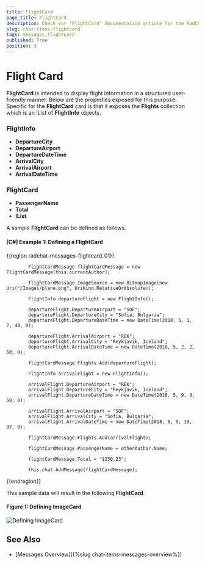 ```yaml
---
title: FlightCard
page_title: FlightCard
description: Check our "FlightCard" documentation article for the RadChat WPF control.
slug: chat-items-flightcard
tags: messages,flightcard
published: True
position: 3
---
```


# Flight Card

__FlightCard__ is intended to display flight information in a structured user-friendly manner. Below are the properties exposed for this purpose. Specific for the __FlightCard__ card is that it exposes the __Flights__ collection which is an IList of __FlightInfo__ objects.

### FlightInfo

* __DepartureCity__
* __DepartureAirport__
* __DepartureDateTime__
* __ArrivalCity__
* __ArrivalAirport__
* __ArrivalDateTime__

### FlightCard

* __PassengerName__
* __Total__
* __IList<FlightInfo>__

A sample __FlightCard__ can be defined as follows.

#### __[C#] Example 1: Defining a FlightCard__
{{region radchat-messages-flightcard_01}}
	
            FlightCardMessage flightCardMessage = new FlightCardMessage(this.currentAuthor);
           
            flightCardMessage.ImageSource = new BitmapImage(new Uri("/Images/plane.png", UriKind.RelativeOrAbsolute));

            FlightInfo departureFlight = new FlightInfo();

            departureFlight.DepartureAirport = "SOF";
            departureFlight.DepartureCity = "Sofia, Bulgaria";
            departureFlight.DepartureDateTime = new DateTime(2018, 5, 1, 7, 40, 0);

            departureFlight.ArrivalAirport = "REK";
            departureFlight.ArrivalCity = "Reykjavik, Iceland";
            departureFlight.ArrivalDateTime = new DateTime(2018, 5, 2, 2, 50, 0);

            flightCardMessage.Flights.Add(departureFlight);

            FlightInfo arrivalFlight = new FlightInfo();

            arrivalFlight.DepartureAirport = "REK";
            arrivalFlight.DepartureCity = "Reykjavik, Iceland";
            arrivalFlight.DepartureDateTime = new DateTime(2018, 5, 9, 9, 50, 0);

            arrivalFlight.ArrivalAirport = "SOF";
            arrivalFlight.ArrivalCity = "Sofia, Bulgaria";
            arrivalFlight.ArrivalDateTime = new DateTime(2018, 5, 9, 19, 37, 0);

            flightCardMessage.Flights.Add(arrivalFlight);

            flightCardMessage.PassengerName = otherAuthor.Name;

            flightCardMessage.Total = "$250.23";

            this.chat.AddMessage(flightCardMessage);
{{endregion}}

This sample data will result in the following __FlightCard__.

#### __Figure 1: Defining ImageCard__
![Defining ImageCard](images/RadChat_FlightCard_01.png)

## See Also

* [Messages Overview]({%slug chat-items-messages-overview%})